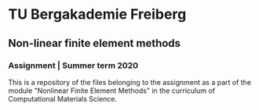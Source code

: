 # TU Bergakademie Freiberg
## Non-linear finite element methods
### Assignment | Summer term 2020

This is a repository of the files belonging to the assignment as a part of the module "Nonlinear Finite Element Methods" in the curriculum of Computational Materials Science. 